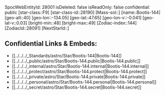 ﻿---
location: [47.65,134.05,40]
type: Star
tags:
- astro/Star

---
SpocWebEntityId: 28001
isDeleted: false
isReadOnly: false
confidential: public
[star-class::F9]
[star-class-id::28190]
[Mass-sol::]
[name::Bootis-144]
[geo-alt::40]
[geo-lon::-134.05]
[geo-lat::47.65]
[geo-lon-v::-0.041]
[geo-lat-v::0.03]
[bright-min::48]
[bright-max::49]
[Zodiac-index::144]
[ZodiacId::28091]
[NextStarId::]



## Confidential Links & Embeds: 
- [[../../../_Standards/astro/Star/Bootis-144|Bootis-144]] 
- [[../../../_public/astro/Star/Bootis-144.public|Bootis-144.public]] 
- [[../../../_internal/astro/Star/Bootis-144.internal|Bootis-144.internal]] 
- [[../../../_protect/astro/Star/Bootis-144.protect|Bootis-144.protect]] 
- [[../../../_private/astro/Star/Bootis-144.private|Bootis-144.private]] 
- [[../../../_personal/astro/Star/Bootis-144.personal|Bootis-144.personal]] 
- [[../../../_secret/astro/Star/Bootis-144.secret|Bootis-144.secret]]

